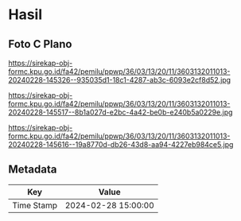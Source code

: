 # Hasil

## Foto C Plano

https://sirekap-obj-formc.kpu.go.id/fa42/pemilu/ppwp/36/03/13/20/11/3603132011013-20240228-145326--935035d1-18c1-4287-ab3c-6093e2cf8d52.jpg

https://sirekap-obj-formc.kpu.go.id/fa42/pemilu/ppwp/36/03/13/20/11/3603132011013-20240228-145517--8b1a027d-e2bc-4a42-be0b-e240b5a0229e.jpg

https://sirekap-obj-formc.kpu.go.id/fa42/pemilu/ppwp/36/03/13/20/11/3603132011013-20240228-145616--19a8770d-db26-43d8-aa94-4227eb984ce5.jpg


## Metadata

| Key        | Value               |
| ---------- | ------------------- |
| Time Stamp | 2024-02-28 15:00:00 |



